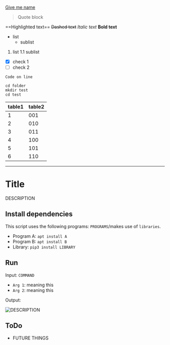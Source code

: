 [Give me name](https://google.nl/)

> Quote block

==Highlighted text==
~~Dashed  text~~
*Italic  text*
**Bold  text**

* list
	* sublist

1. list
	1.1 sublist

* [x] check 1
* [ ] check 2

`Code on line`

```Language code multiple line
cd folder
mkdir test
cd test
```

| table1 | table2 |
|-- | -- |
| 1 | 001 |
| 2 | 010 |
| 3 | 011 |
| 4 | 100 |
| 5 | 101 |
| 6 | 110 |

---------------------

# Title
DESCRIPTION

## Install dependencies
This script uses the following programs: `PROGRAMS`/makes use of `libraries`.

* Program A: `apt install A`
* Program B: `apt install B`
* Library: `pip3 install LIBRARY`

## Run
Input:
`COMMAND`

* `Arg 1`: meaning this
* `Arg 2`: meaning this

Output:

![DESCRIPTION](https://miro.medium.com/max/509/1*uf9t8g5GZy8V1yI8Rzo7rw.jpeg)

## ToDo
* FUTURE THINGS
